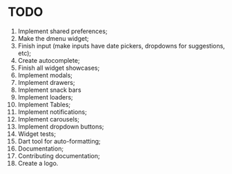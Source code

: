 # TODO

1. Implement shared preferences;
1. Make the dmenu widget;
1. Finish input (make inputs have date pickers, dropdowns for suggestions, etc);
1. Create autocomplete;
1. Finish all widget showcases;
1. Implement modals;
1. Implement drawers;
1. Implement snack bars
1. Implement loaders;
1. Implement Tables;
1. Implement notifications;
1. Implement carousels;
1. Implement dropdown buttons;
1. Widget tests;
1. Dart tool for auto-formatting;
1. Documentation;
1. Contributing documentation;
1. Create a logo.
